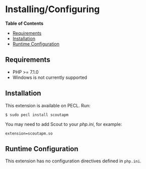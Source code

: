 Installing/Configuring
======================

**Table of Contents**

-   [Requirements](/scoutapm/setup.html#Requirements)
-   [Installation](/scoutapm/setup.html#Installation)
-   [Runtime
    Configuration](/scoutapm/setup.html#Runtime%20Configuration)

Requirements
------------

-   <span class="simpara">PHP \>= 7.1.0</span>
-   <span class="simpara">Windows is not currently supported</span>

Installation
------------

This extension is available on PECL. Run:

    $ sudo pecl install scoutapm

You may need to add Scout to your *php.ini*, for example:

    extension=scoutapm.so

Runtime Configuration
---------------------

This extension has no configuration directives defined in `php.ini`.

